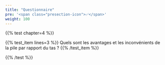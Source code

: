 ```yaml
---
title: "Questionnaire"
pre: '<span class="presection-icon">✅</span>'
weight: 100
---
```


{{% test chapter=4 %}}

{{% test_item lines=3 %}}
Quels sont les avantages et les inconvénients de la pile par rapport du tas ?
{{% /test_item %}}


{{% /test %}}
